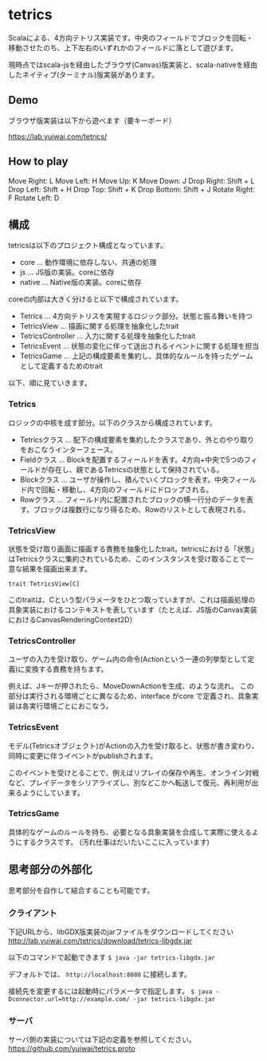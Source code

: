 # tetrics

Scalaによる、4方向テトリス実装です。中央のフィールドでブロックを回転・移動させたのち、上下左右のいずれかのフィールドに落として遊びます。

現時点ではscala-jsを経由したブラウザ(Canvas)版実装と、scala-nativeを経由したネイティブ(ターミナル)版実装があります。

## Demo

ブラウザ版実装は以下から遊べます（要キーボード）

https://lab.yuiwai.com/tetrics/

## How to play

Move Right: L
Move Left: H
Move Up: K
Move Down: J
Drop Right: Shift + L
Drop Left: Shift + H
Drop Top: Shift + K
Drop Bottom: Shift + J
Rotate Right: F
Rotate Left: D

## 構成

tetricsは以下のプロジェクト構成となっています。

- core ... 動作環境に依存しない、共通の処理
- js ... JS版の実装。coreに依存
- native ... Native版の実装。coreに依存

coreの内部は大きく分けると以下で構成されています。

- Tetrics ... 4方向テトリスを実現するロジック部分。状態と振る舞いを持つ
- TetricsView ... 描画に関する処理を抽象化したtrait
- TetricsController ... 入力に関する処理を抽象化したtrait
- TetricsEvent ... 状態の変化に伴って送出されるイベントに関する処理を担当
- TetricsGame ... 上記の構成要素を集約し、具体的なルールを持ったゲームとして定義するためのtrait

以下、順に見ていきます。

### Tetrics

ロジックの中核を成す部分。以下のクラスから構成されています。

- Tetricsクラス ... 配下の構成要素を集約したクラスであり、外とのやり取りをおこなうインターフェース。
- Fieldクラス ... Blockを配置するフィールドを表す。4方向+中央で5つのフィールドが存在し、親であるTetricsの状態として保持されている。
- Blockクラス ... ユーザが操作し、積んでいくブロックを表す。中央フィールド内で回転・移動し、4方向のフィールドにドロップされる。
- Rowクラス ... フィールド内に配置されたブロックの横一行分のデータを表す。ブロックは複数行になり得るため、Rowのリストとして表現される。

### TetricsView

状態を受け取り画面に描画する責務を抽象化したtrait。tetricsにおける「状態」はTetricsクラスに集約されているため、このインスタンスを受け取ることで一意な結果を描画出来ます。

```
trait TetricsView[C]
```

このtraitは、Cという型パラメータをひとつ取っていますが、これは描画処理の具象実装におけるコンテキストを表しています（たとえば、JS版のCanvas実装におけるCanvasRenderingContext2D）

### TetricsController

ユーザの入力を受け取り、ゲーム内の命令(Actionという一連の列挙型として定義)に変換する責務を持ちます。

例えば、Jキーが押されたら、MoveDownActionを生成、のような流れ。
この部分は実行される環境ごとに異なるため、interface がcore で定義され、具象実装は各実行環境ごとにおこなう。

### TetricsEvent

モデル(Tetricsオブジェクト)がActionの入力を受け取ると、状態が書き変わり、同時に変更に伴うイベントがpublishされます。

このイベントを受けとることで、例えばリプレイの保存や再生、オンライン対戦など、プレイデータをシリアライズし、別などこかへ転送して復元、再利用が出来るようにしています。

### TetricsGame

具体的なゲームのルールを持ち、必要となる具象実装を合成して実際に使えるようにするクラスです。
(汚れ仕事はだいたいここに入っています)

## 思考部分の外部化

思考部分を自作して結合することも可能です。

### クライアント

下記URLから、libGDX版実装のjarファイルをダウンロードしてください
http://lab.yuiwai.com/tetrics/download/tetrics-libgdx.jar

以下のコマンドで起動できます
```$ java -jar tetrics-libgdx.jar```

デフォルトでは、 `http://localhost:8080` に接続します。

接続先を変更するには起動時にパラメータで指定します。
```$ java -Dconnector.url=http://example.com/ -jar tetrics-libgdx.jar```

### サーバ

サーバ側の実装については下記の定義を参照してください。
https://github.com/yuiwai/tetrics.proto

